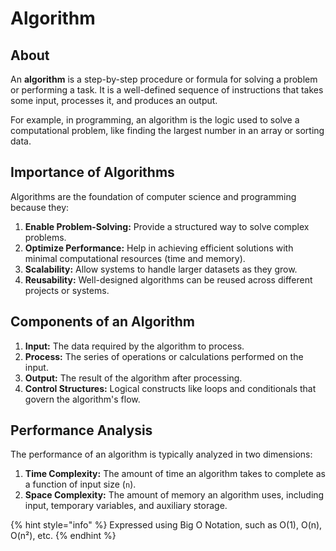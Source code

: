 # Algorithm

## About

An **algorithm** is a step-by-step procedure or formula for solving a problem or performing a task. It is a well-defined sequence of instructions that takes some input, processes it, and produces an output.

For example, in programming, an algorithm is the logic used to solve a computational problem, like finding the largest number in an array or sorting data.

## **Importance of Algorithms**

Algorithms are the foundation of computer science and programming because they:

1. **Enable Problem-Solving:** Provide a structured way to solve complex problems.
2. **Optimize Performance:** Help in achieving efficient solutions with minimal computational resources (time and memory).
3. **Scalability:** Allow systems to handle larger datasets as they grow.
4. **Reusability:** Well-designed algorithms can be reused across different projects or systems.

## **Components of an Algorithm**

1. **Input:** The data required by the algorithm to process.
2. **Process:** The series of operations or calculations performed on the input.
3. **Output:** The result of the algorithm after processing.
4. **Control Structures:** Logical constructs like loops and conditionals that govern the algorithm's flow.

## **Performance Analysis**

The performance of an algorithm is typically analyzed in two dimensions:

1. **Time Complexity:** The amount of time an algorithm takes to complete as a function of input size (`n`).
2. **Space Complexity:** The amount of memory an algorithm uses, including input, temporary variables, and auxiliary storage.

{% hint style="info" %}
Expressed using Big O Notation, such as O(1), O(n), O(n²), etc.
{% endhint %}


